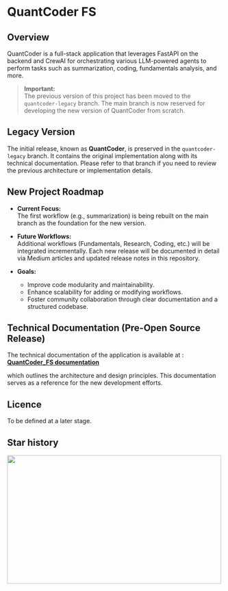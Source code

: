 # QuantCoder FS 

## Overview

QuantCoder is a full-stack application that leverages FastAPI on the backend and CrewAI for orchestrating various LLM-powered agents to perform tasks such as summarization, coding, fundamentals analysis, and more.

> **Important:**  
> The previous version of this project has been moved to the `quantcoder-legacy` branch. The main branch is now reserved for developing the new version of QuantCoder from scratch.

## Legacy Version

The initial release, known as **QuantCoder**, is preserved in the `quantcoder-legacy` branch. It contains the original implementation along with its technical documentation. Please refer to that branch if you need to review the previous architecture or implementation details.

## New Project Roadmap

- **Current Focus:**  
  The first workflow (e.g., summarization) is being rebuilt on the main branch as the foundation for the new version.

- **Future Workflows:**  
  Additional workflows (Fundamentals, Research, Coding, etc.) will be integrated incrementally. Each new release will be documented in detail via Medium articles and updated release notes in this repository.

- **Goals:**  
  - Improve code modularity and maintainability.
  - Enhance scalability for adding or modifying workflows.
  - Foster community collaboration through clear documentation and a structured codebase.

## Technical Documentation (Pre-Open Source Release)

The technical documentation of the application is available at :
[**QuantCoder_FS documentation**](https://medium.com/@sl_mar/quantcoder-fs-documentation-6fc79915e287?sk=1013c8e27cd8113ddeb8259b1ddf1939)

which outlines the architecture and design principles. 
This documentation serves as a reference for the new development efforts.

## Licence

To be defined at a later stage.

## Star history
<img src="https://api.star-history.com/svg?repos=SL-Mar/QuantCoder&type=Date" style="width: 500px; height: 300px;">
